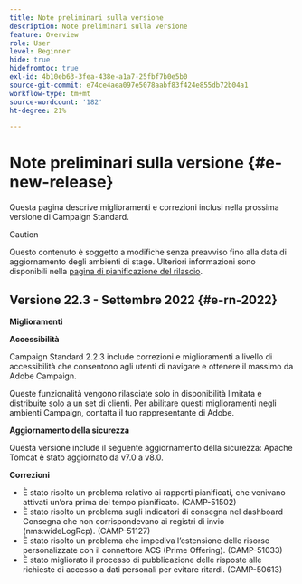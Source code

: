 ```yaml
---
title: Note preliminari sulla versione
description: Note preliminari sulla versione
feature: Overview
role: User
level: Beginner
hide: true
hidefromtoc: true
exl-id: 4b10eb63-3fea-438e-a1a7-25fbf7b0e5b0
source-git-commit: e74ce4aea097e5078aabf83f424e855db72b04a1
workflow-type: tm+mt
source-wordcount: '182'
ht-degree: 21%

---
```



# Note preliminari sulla versione {#e-new-release}

Questa pagina descrive miglioramenti e correzioni inclusi nella prossima versione di Campaign Standard.

>[!CAUTION]
>
> Questo contenuto è soggetto a modifiche senza preavviso fino alla data di aggiornamento degli ambienti di stage. Ulteriori informazioni sono disponibili nella [pagina di pianificazione del rilascio](../../rn/using/release-planning.md).

## Versione 22.3 - Settembre 2022 {#e-rn-2022}

**Miglioramenti**

**Accessibilità**

Campaign Standard 2.2.3 include correzioni e miglioramenti a livello di accessibilità che consentono agli utenti di navigare e ottenere il massimo da Adobe Campaign.

Queste funzionalità vengono rilasciate solo in disponibilità limitata e distribuite solo a un set di clienti. Per abilitare questi miglioramenti negli ambienti Campaign, contatta il tuo rappresentante di Adobe.

<!--
* **Data retention**

    Data retention periods have been reduced to avoid overloading Campaign server. However, you can still modify these values and define a custom period of time based on your needs and data retention policies. To change retention periods, contact Adobe.
-->

**Aggiornamento della sicurezza**

Questa versione include il seguente aggiornamento della sicurezza: Apache Tomcat è stato aggiornato da v7.0 a v8.0.

**Correzioni**

* È stato risolto un problema relativo ai rapporti pianificati, che venivano attivati un’ora prima del tempo pianificato. (CAMP-51502)
* È stato risolto un problema sugli indicatori di consegna nel dashboard Consegna che non corrispondevano ai registri di invio (nms:wideLogRcp). (CAMP-51127)
* È stato risolto un problema che impediva l’estensione delle risorse personalizzate con il connettore ACS (Prime Offering). (CAMP-51033)
* È stato migliorato il processo di pubblicazione delle risposte alle richieste di accesso a dati personali per evitare ritardi. (CAMP-50613)
